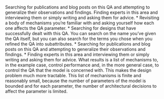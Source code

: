 Searching for publications and blog posts on this QA and attempting to generalize their observations and findings. Finding experts in this area and interviewing them or simply writing and asking them for advice. *  Revisiting a body of mechanisms you’re familiar with and asking yourself how each one affects the QA parameter. *  Searching for designs that have successfully dealt with this QA. You can search on the name you’ve given the QA itself, but you can also search for the terms you chose when you refined the QA into subattributes. *  Searching for publications and blog posts on this QA and attempting to generalize their observations and findings. *  Finding experts in this area and interviewing them or simply writing and asking them for advice. What results is a list of mechanisms to, in the example case, control performance and, in the more general case, to control the QA that the model is concerned with. This makes the design problem much more tractable. This list of mechanisms is finite and reasonably small, because the number of parameters of the model is bounded and for each parameter, the number of architectural decisions to affect the parameter is limited.